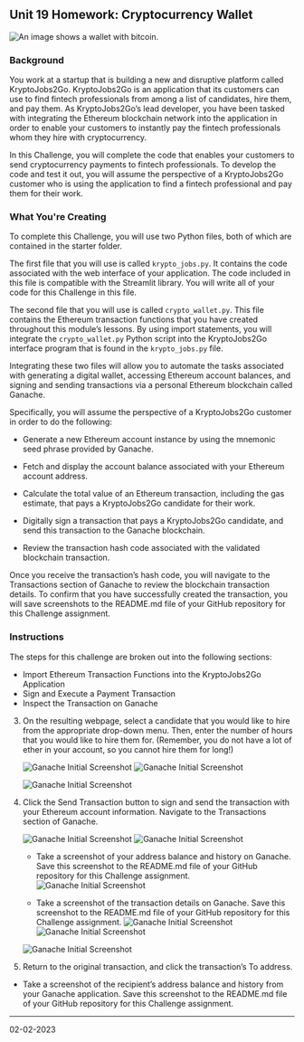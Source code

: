 ## Unit 19 Homework: Cryptocurrency Wallet

![An image shows a wallet with bitcoin.](Images/19-4-challenge-image.png)

### Background

You work at a startup that is building a new and disruptive platform called KryptoJobs2Go. KryptoJobs2Go is an application that its customers can use to find fintech professionals from among a list of candidates, hire them, and pay them. As KryptoJobs2Go’s lead developer, you have been tasked with integrating the Ethereum blockchain network into the application in order to enable your customers to instantly pay the fintech professionals whom they hire with cryptocurrency.

In this Challenge, you will complete the code that enables your customers to send cryptocurrency payments to fintech professionals. To develop the code and test it out, you will assume the perspective of a KryptoJobs2Go customer who is using the application to find a fintech professional and pay them for their work.

### What You're Creating

To complete this Challenge, you will use two Python files, both of which are contained in the starter folder.

The first file that you will use is called `krypto_jobs.py`. It contains the code associated with the web interface of your application. The code included in this file is compatible with the Streamlit library. You will write all of your code for this Challenge in this file.

The second file that you will use is called `crypto_wallet.py`. This file contains the Ethereum transaction functions that you have created throughout this module’s lessons. By using import statements, you will integrate the `crypto_wallet.py` Python script into the KryptoJobs2Go interface program that is found in the `krypto_jobs.py` file.

Integrating these two files will allow you to automate the tasks associated with generating a digital wallet, accessing Ethereum account balances, and signing and sending transactions via a personal Ethereum blockchain called Ganache.

Specifically, you will assume the perspective of a KryptoJobs2Go customer in order to do the following:

* Generate a new Ethereum account instance by using the mnemonic seed phrase provided by Ganache.

* Fetch and display the account balance associated with your Ethereum account address.

* Calculate the total value of an Ethereum transaction, including the gas estimate, that pays a KryptoJobs2Go candidate for their work.

* Digitally sign a transaction that pays a KryptoJobs2Go candidate, and send this transaction to the Ganache blockchain.

* Review the transaction hash code associated with the validated blockchain transaction.

Once you receive the transaction’s hash code, you will navigate to the Transactions section of Ganache to review the blockchain transaction details. To confirm that you have successfully created the transaction, you will save screenshots to the README.md file of your GitHub repository for this Challenge assignment.

### Instructions

The steps for this challenge are broken out into the following sections:

* Import Ethereum Transaction Functions into the KryptoJobs2Go Application
* Sign and Execute a Payment Transaction
* Inspect the Transaction on Ganache

3. On the resulting webpage, select a candidate that you would like to hire from the appropriate drop-down menu. Then, enter the number of hours that you would like to hire them for. (Remember, you do not have a lot of ether in your account, so you cannot hire them for long!)

    ![Ganache Initial Screenshot](Images/Streamlit-initial-screenshot-1.png)
    ![Ganache Initial Screenshot](Images/Streamlit-initial-screenshot-2.png)


    ![Ganache Initial Screenshot](Images/streamlit-select-ash-for-2hours.png)


4. Click the Send Transaction button to sign and send the transaction with your Ethereum account information. Navigate to the Transactions section of Ganache.

    ![Ganache Initial Screenshot](Images/after-clicking-send-transaction.png)
    ![Ganache Initial Screenshot](Images/streamlit-validated-transaction-hash.png)
    



    * Take a screenshot of your address balance and history on Ganache. Save this screenshot to the README.md file of your GitHub repository for this Challenge assignment.
    ![Ganache Initial Screenshot](Images/ganache-initial-screenshot.png)


    * Take a screenshot of the transaction details on Ganache. Save this screenshot to the README.md file of your GitHub repository for this Challenge assignment.
    ![Ganache Initial Screenshot](Images/transaction-details-after-send-transaction.png)
    ![Ganache Initial Screenshot](Images/transaction-details-after-send-transaction-2.png)
    
    ![Ganache Initial Screenshot](Images/streamlit-update-balance-sender.png)
    

5. Return to the original transaction, and click the transaction’s To address.







* Take a screenshot of the recipient’s address balance and history from your Ganache application. Save this screenshot to the README.md file of your GitHub repository for this Challenge assignment.


---

02-02-2023
